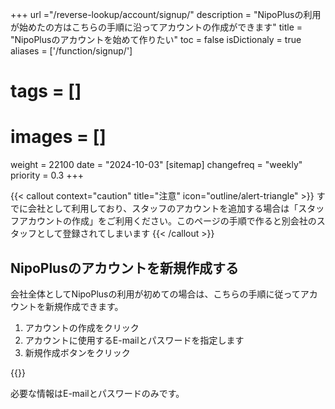 +++
url ="/reverse-lookup/account/signup/"
description = "NipoPlusの利用が始めたの方はこちらの手順に沿ってアカウントの作成ができます"
title = "NipoPlusのアカウントを始めて作りたい"
toc = false
isDictionaly = true
aliases = ['/function/signup/']
# tags = []
# images = []
weight = 22100
date = "2024-10-03"
[sitemap]
  changefreq = "weekly"
  priority = 0.3
+++

{{< callout context="caution" title="注意" icon="outline/alert-triangle" >}}
すでに会社として利用しており、スタッフのアカウントを追加する場合は「スタッフアカウントの作成」をご利用ください。このページの手順で作ると別会社のスタッフとして登録されてしまいます
{{< /callout >}}

## NipoPlusのアカウントを新規作成する

会社全体としてNipoPlusの利用が初めての場合は、こちらの手順に従ってアカウントを新規作成できます。

1. アカウントの作成をクリック
2. アカウントに使用するE-mailとパスワードを指定します
3. 新規作成ボタンをクリック

{{<iTablet filename="signup" msg="初めて利用する際はアカウントを作ってね" alice="shield">}}

必要な情報はE-mailとパスワードのみです。
